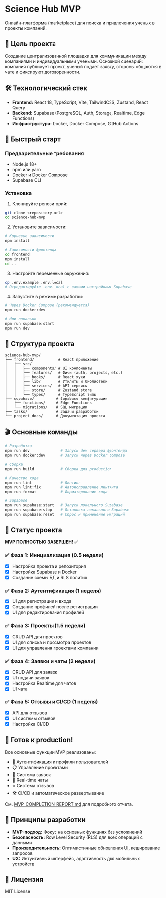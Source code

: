 # Science Hub MVP

Онлайн-платформа (marketplace) для поиска и привлечения ученых в проекты компаний.

## 🎯 Цель проекта

Создание централизованной площадки для коммуникации между компаниями и индивидуальными учеными. Основной сценарий: компания публикует проект, ученый подает заявку, стороны общаются в чате и фиксируют договоренности.

## 🛠 Технологический стек

- **Frontend:** React 18, TypeScript, Vite, TailwindCSS, Zustand, React Query
- **Backend:** Supabase (PostgreSQL, Auth, Storage, Realtime, Edge Functions)
- **Инфраструктура:** Docker, Docker Compose, GitHub Actions

## 🚀 Быстрый старт

### Предварительные требования

- Node.js 18+
- npm или yarn
- Docker и Docker Compose
- Supabase CLI

### Установка

1. Клонируйте репозиторий:
```bash
git clone <repository-url>
cd science-hub-mvp
```

2. Установите зависимости:
```bash
# Корневые зависимости
npm install

# Зависимости фронтенда
cd frontend
npm install
cd ..
```

3. Настройте переменные окружения:
```bash
cp .env.example .env.local
# Отредактируйте .env.local с вашими настройками Supabase
```

4. Запустите в режиме разработки:
```bash
# Через Docker Compose (рекомендуется)
npm run docker:dev

# Или локально
npm run supabase:start
npm run dev
```

## 📁 Структура проекта

```
science-hub-mvp/
├── frontend/           # React приложение
│   ├── src/
│   │   ├── components/ # UI компоненты
│   │   ├── features/   # Фичи (auth, projects, etc.)
│   │   ├── hooks/      # React хуки
│   │   ├── lib/        # Утилиты и библиотеки
│   │   ├── services/   # API сервисы
│   │   ├── store/      # Zustand store
│   │   └── types/      # TypeScript типы
├── supabase/          # Supabase конфигурация
│   ├── functions/     # Edge Functions
│   └── migrations/    # SQL миграции
├── tasks/             # Задачи разработки
└── project_docs/      # Документация проекта
```

## 🎬 Основные команды

```bash
# Разработка
npm run dev              # Запуск dev сервера фронтенда
npm run docker:dev       # Запуск через Docker Compose

# Сборка
npm run build            # Сборка для production

# Качество кода
npm run lint             # Линтинг
npm run lint:fix         # Автоисправление линтинга
npm run format           # Форматирование кода

# Supabase
npm run supabase:start   # Запуск локального Supabase
npm run supabase:stop    # Остановка локального Supabase
npm run supabase:reset   # Сброс и применение миграций
```

## 🎉 Статус проекта

**MVP ПОЛНОСТЬЮ ЗАВЕРШЕН!** ✅

### ✅ Фаза 1: Инициализация (0.5 недели)
- [x] Настройка проекта и репозитория
- [x] Настройка Supabase и Docker
- [x] Создание схемы БД и RLS политик

### ✅ Фаза 2: Аутентификация (1 неделя)
- [x] UI для регистрации и входа
- [x] Создание профилей после регистрации
- [x] UI для редактирования профилей

### ✅ Фаза 3: Проекты (1.5 недели)
- [x] CRUD API для проектов
- [x] UI для списка и просмотра проектов
- [x] UI для управления проектами компании

### ✅ Фаза 4: Заявки и чаты (2 недели)
- [x] CRUD API для заявок
- [x] UI подачи заявок
- [x] Настройка Realtime для чатов
- [x] UI чата

### ✅ Фаза 5: Отзывы и CI/CD (1 неделя)
- [x] API для отзывов
- [x] UI системы отзывов
- [x] Настройка CI/CD

## 🚀 Готов к production!

Все основные функции MVP реализованы:
- 🔐 Аутентификация и профили пользователей
- 📋 Управление проектами
- 📝 Система заявок
- 💬 Real-time чаты
- ⭐ Система отзывов
- 🛠 CI/CD и автоматическое развертывание

См. [MVP_COMPLETION_REPORT.md](MVP_COMPLETION_REPORT.md) для подробного отчета.

## 🤝 Принципы разработки

- **MVP-подход:** Фокус на основных функциях без усложнений
- **Безопасность:** Row Level Security (RLS) для всех операций с данными
- **Производительность:** Оптимистичные обновления UI, кеширование запросов
- **UX:** Интуитивный интерфейс, адаптивность для мобильных устройств

## 📝 Лицензия

MIT License 